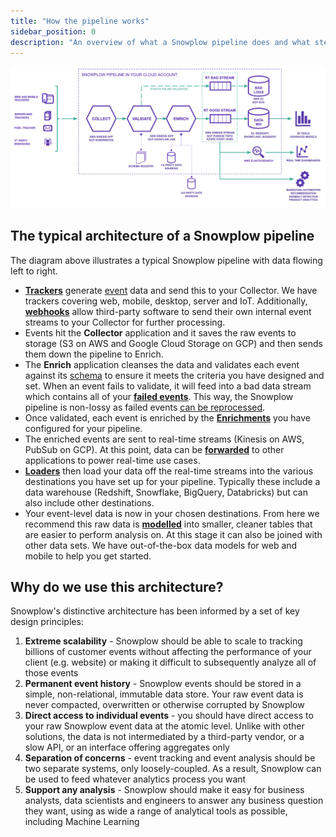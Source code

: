 ```yaml
---
title: "How the pipeline works"
sidebar_position: 0
description: "An overview of what a Snowplow pipeline does and what steps it includes"
---
```


![Pipeline architecture diagram](images/architecture.png)

## The typical architecture of a Snowplow pipeline

The diagram above illustrates a typical Snowplow pipeline with data flowing left to right.

- [**Trackers**](/docs/collecting-data/collecting-from-own-applications/index.md) generate [event](/docs/understanding-your-pipeline/events/index.md) data and send this to your Collector. We have trackers covering web, mobile, desktop, server and IoT. Additionally, [**webhooks**](/docs/collecting-data/collecting-data-from-third-parties/index.md) allow third-party software to send their own internal event streams to your Collector for further processing.
- Events hit the **Collector** application and it saves the raw events to storage (S3 on AWS and Google Cloud Storage on GCP) and then sends them down the pipeline to Enrich.
- The **Enrich** application cleanses the data and validates each event against its [schema](/docs/understanding-your-pipeline/schemas/index.md) to ensure it meets the criteria you have designed and set. When an event fails to validate, it will feed into a bad data stream which contains all of your [**failed events**](/docs/understanding-your-pipeline/failed-events/index.md). This way, the Snowplow pipeline is non-lossy as failed events [can be reprocessed](/docs/managing-data-quality/recovering-failed-events/index.md).
- Once validated, each event is enriched by the [**Enrichments**](/docs/enriching-your-data/available-enrichments/index.md) you have configured for your pipeline.
- The enriched events are sent to real-time streams (Kinesis on AWS, PubSub on GCP). At this point, data can be [**forwarded**](/docs/destinations/forwarding-events/index.md**) to other applications to power real-time use cases.
- [**Loaders**](/docs/destinations/warehouses-and-lakes/index.md) then load your data off the real-time streams into the various destinations you have set up for your pipeline. Typically these include a data warehouse (Redshift, Snowflake, BigQuery, Databricks) but can also include other destinations.
- Your event-level data is now in your chosen destinations. From here we recommend this raw data is [**modelled**](/docs/modeling-your-data/index.md) into smaller, cleaner tables that are easier to perform analysis on. At this stage it can also be joined with other data sets. We have out-of-the-box data models for web and mobile to help you get started.

## Why do we use this architecture?

Snowplow's distinctive architecture has been informed by a set of key design principles:

1. **Extreme scalability** - Snowplow should be able to scale to tracking billions of customer events without affecting the performance of your client (e.g. website) or making it difficult to subsequently analyze all of those events
2. **Permanent event history** - Snowplow events should be stored in a simple, non-relational, immutable data store. Your raw event data is never compacted, overwritten or otherwise corrupted by Snowplow
3. **Direct access to individual events** - you should have direct access to your raw Snowplow event data at the atomic level. Unlike with other solutions, the data is not intermediated by a third-party vendor, or a slow API, or an interface offering aggregates only
4. **Separation of concerns** - event tracking and event analysis should be two separate systems, only loosely-coupled. As a result, Snowplow can be used to feed whatever analytics process you want
5. **Support any analysis** - Snowplow should make it easy for business analysts, data scientists and engineers to answer any business question they want, using as wide a range of analytical tools as possible, including Machine Learning
